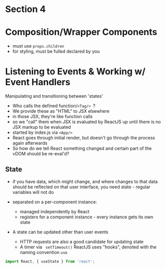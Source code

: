 # Section 4

# Composition/Wrapper Components
* must use ```props.children```
* for styling, must be fulled declared by you

# Listening to Events & Working w/ Event Handlers
Manipulating and transitioning between 'states'

* Who calls the defined function/```<Tag/> ```?
* We provide these as "HTML" to JSX elsewhere
* in those JSX, they're like function calls
* so we "call" them when JSX is evaluated by ReactJS up until there is no JSX markup to be evaluated
* started by index.js via ```<App/>```
* React goes through initial render, but doesn't go through the process again afterwards
* So how do we tell React something changed and certain part of the vDOM should be re-eval'd?

## State

* if you have data, which might change, and where changes to that data should be reflected on that user interface, you need state - regular variables will not do
* separated on a per-component instance: 
  * managed independently by React
  * registers for a component instance - every instance gets its own state

* A state can be updated other than user events
  * HTTP requests are also a good candidate for updating state
  * A timer via ``` setTimeout()```
ReactJS uses "hooks", denoted with the naming convention ```use```

```javascript
import React, { useState } from 'react';
```